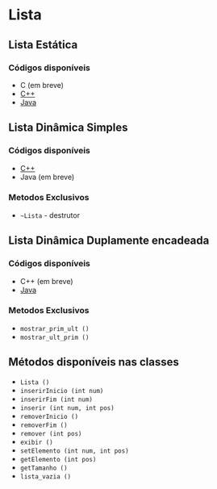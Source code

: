 # Lista



## Lista Estática

### Códigos disponíveis
- C (em breve)
- [C++](./estatica/Lista.cpp)
- [Java](./estatica/Lista.java)

## Lista Dinâmica Simples

### Códigos disponíveis
- [C++](./dinamica/ListaSimples.cpp)
- Java (em breve)

### Metodos Exclusivos
- `~Lista` - destrutor

## Lista Dinâmica Duplamente encadeada

### Códigos disponíveis

- C++ (em breve)
- [Java](./dinamica/listaDuplaJava)

### Metodos Exclusivos

- `mostrar_prim_ult ()`
- `mostrar_ult_prim ()`

## Métodos disponíveis nas classes

- `Lista () `
- `inserirInicio (int num)`
- `inserirFim (int num)`
- `inserir (int num, int pos)`
- `removerInicio ()`
- `removerFim ()`
- `remover (int pos)`
- `exibir ()`
- `setElemento (int num, int pos)`
- `getElemento (int pos)`
- `getTamanho ()`
- `lista_vazia ()`